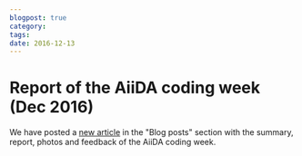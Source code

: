 ```yaml
---
blogpost: true
category:
tags:
date: 2016-12-13
---
```


# Report of the AiiDA coding week (Dec 2016)

We have posted a [new article](http://www.aiida.net/report-from-the-aiida-coding-week-dec-2016/) in the "Blog posts" section with the summary, report, photos and feedback of the AiiDA coding week.
